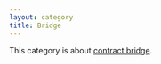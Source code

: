 ```yaml
---
layout: category
title: Bridge
---
```

This category is about [contract bridge](https://en.wikipedia.org/wiki/Contract_bridge).
